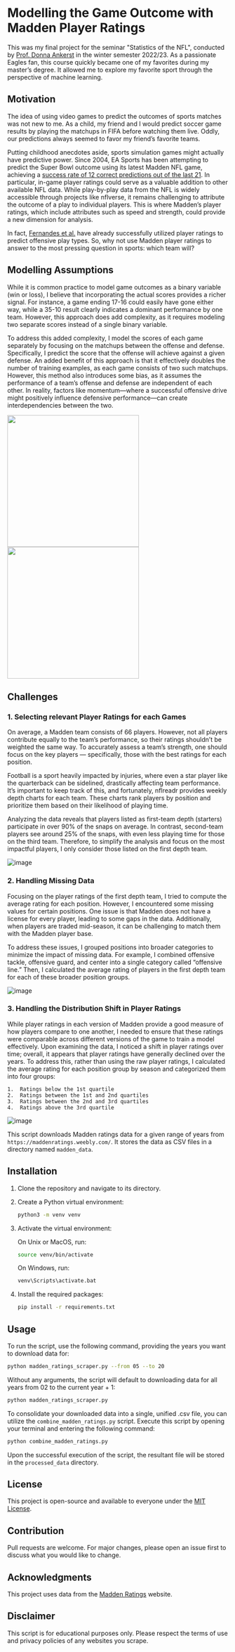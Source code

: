 # Modelling the Game Outcome with Madden Player Ratings

This was my final project for the seminar "Statistics of the NFL", conducted by [Prof. Donna Ankerst](https://www.professoren.tum.de/ankerst-donna) in the winter semester 2022/23. As a passionate Eagles fan, this course quickly became one of my favorites during my master’s degree. It allowed me to explore my favorite sport through the perspective of machine learning.

## Motivation

The idea of using video games to predict the outcomes of sports matches was not new to me. As a child, my friend and I would predict soccer game results by playing the matchups in FIFA before watching them live. Oddly, our predictions always seemed to favor my friend’s favorite teams.

Putting childhood anecdotes aside, sports simulation games might actually have predictive power. Since 2004, EA Sports has been attempting to predict the Super Bowl outcome using its latest Madden NFL game, achieving a [success rate of 12 correct predictions out of the last 21](https://en.wikipedia.org/wiki/Madden_NFL). In particular, in-game player ratings could serve as a valuable addition to other available NFL data. While play-by-play data from the NFL is widely accessible through projects like nflverse, it remains challenging to attribute the outcome of a play to individual players. This is where Madden’s player ratings, which include attributes such as speed and strength, could provide a new dimension for analysis. 

In fact, [Fernandes et al.](https://content.iospress.com/download/journal-of-sports-analytics/jsa190348?id=journal-of-sports-analytics%2Fjsa190348) have already successfully utilized player ratings to predict offensive play types. So, why not use Madden player ratings to answer to the most pressing question in sports: which team will?

## Modelling Assumptions

While it is common practice to model game outcomes as a binary variable (win or loss), I believe that incorporating the actual scores provides a richer signal. For instance, a game ending 17-16 could easily have gone either way, while a 35-10 result clearly indicates a dominant performance by one team. However, this approach does add complexity, as it requires modeling two separate scores instead of a single binary variable.

To address this added complexity, I model the scores of each game separately by focusing on the matchups between the offense and defense. Specifically, I predict the score that the offense will achieve against a given defense. An added benefit of this approach is that it effectively doubles the number of training examples, as each game consists of two such matchups. However, this method also introduces some bias, as it assumes the performance of a team’s offense and defense are independent of each other. In reality, factors like momentum—where a successful offensive drive might positively influence defensive performance—can create interdependencies between the two.

<img src="assets/score_modelling.png" width="300px">            <img src="assets/two_prediction_problems.png" width="300px">

## Challenges
### 1. Selecting relevant Player Ratings for each Games

On average, a Madden team consists of 66 players. However, not all players contribute equally to the team’s performance, so their ratings shouldn’t be weighted the same way. To accurately assess a team’s strength, one should focus on the key players — specifically, those with the best ratings for each position.

Football is a sport heavily impacted by injuries, where even a star player like the quarterback can be sidelined, drastically affecting team performance. It’s important to keep track of this, and fortunately, nflreadr provides weekly depth charts for each team. These charts rank players by position and prioritize them based on their likelihood of playing time.

Analyzing the data reveals that players listed as first-team depth (starters) participate in over 90% of the snaps on average. In contrast, second-team players see around 25% of the snaps, with even less playing time for those on the third team. Therefore, to simplify the analysis and focus on the most impactful players, I only consider those listed on the first depth team.

![image](assets/depth_team_snaps.png)

### 2. Handling Missing Data

Focusing on the player ratings of the first depth team, I tried to compute the average rating for each position. However, I encountered some missing values for certain positions. One issue is that Madden does not have a license for every player, leading to some gaps in the data. Additionally, when players are traded mid-season, it can be challenging to match them with the Madden player base.

To address these issues, I grouped positions into broader categories to minimize the impact of missing data. For example, I combined offensive tackle, offensive guard, and center into a single category called “offensive line.” Then, I calculated the average rating of players in the first depth team for each of these broader position groups.

![image](assets/grouping_positions.jpg)

### 3. Handling the Distribution Shift in Player Ratings

While player ratings in each version of Madden provide a good measure of how players compare to one another, I needed to ensure that these ratings were comparable across different versions of the game to train a model effectively. Upon examining the data, I noticed a shift in player ratings over time; overall, it appears that player ratings have generally declined over the years. To address this, rather than using the raw player ratings, I calculated the average rating for each position group by season and categorized them into four groups:

	1.	Ratings below the 1st quartile
	2.	Ratings between the 1st and 2nd quartiles
	3.	Ratings between the 2nd and 3rd quartiles
	4.	Ratings above the 3rd quartile
 
![image](assets/distribution_shift_in_player_ratings.png)


This script downloads Madden ratings data for a given range of years from `https://maddenratings.weebly.com/`. It stores the data as CSV files in a directory named `madden_data`.

## Installation

1. Clone the repository and navigate to its directory.

2. Create a Python virtual environment:

    ```bash
    python3 -m venv venv
    ```

3. Activate the virtual environment:

    On Unix or MacOS, run:
    
    ```bash
    source venv/bin/activate
    ```
    
    On Windows, run:
    
    ```cmd
    venv\Scripts\activate.bat
    ```

4. Install the required packages:

    ```bash
    pip install -r requirements.txt
    ```

## Usage

To run the script, use the following command, providing the years you want to download data for:

```bash
python madden_ratings_scraper.py --from 05 --to 20
```

Without any arguments, the script will default to downloading data for all years from 02 to the current year + 1:

```bash
python madden_ratings_scraper.py
```

To consolidate your downloaded data into a single, unified .csv file, you can utilize the `combine_madden_ratings.py` script. Execute this script by opening your terminal and entering the following command:

```bash
python combine_madden_ratings.py
```

Upon the successful execution of the script, the resultant file will be stored in the `processed_data` directory. 

## License

This project is open-source and available to everyone under the [MIT License](https://opensource.org/licenses/MIT).

## Contribution

Pull requests are welcome. For major changes, please open an issue first to discuss what you would like to change.

## Acknowledgments

This project uses data from the [Madden Ratings](https://maddenratings.weebly.com/) website.

## Disclaimer

This script is for educational purposes only. Please respect the terms of use and privacy policies of any websites you scrape.
